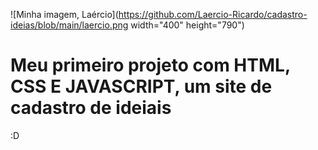 
![Minha imagem, Laércio](https://github.com/Laercio-Ricardo/cadastro-ideias/blob/main/laercio.png width="400" height="790")

# Meu primeiro projeto com HTML, CSS E JAVASCRIPT, um site de cadastro de ideiais 
:D

